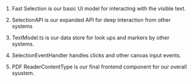 1. Fast Selection is our basic UI model for interacting with the visible text.

2. SelectionAPI is our expanded API for deep interaction from other systems
   
3. TextModel.ts is our data store for look ups and markers by other systems.

4. SelectionEventHandler handles clicks and other canvas input events.
   
5. PDF ReaderContentType is our final frontend component for our overall syustem.